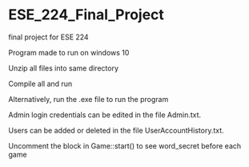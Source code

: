 # ESE_224_Final_Project

final project for ESE 224

Program made to run on windows 10

Unzip all files into same directory

Compile all and run

Alternatively, run the .exe file to run the program

Admin login credentials can be edited in the file Admin.txt.

Users can be added or deleted in the file UserAccountHistory.txt.

Uncomment the block in Game::start() to see word_secret before each game
